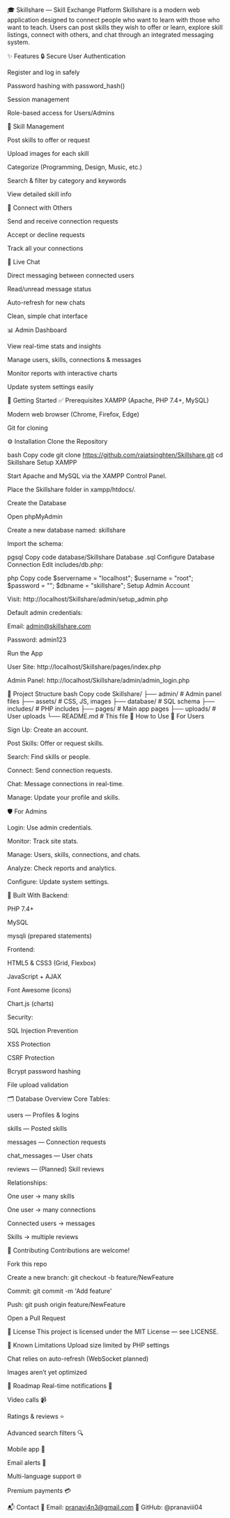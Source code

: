 🎓 Skillshare — Skill Exchange Platform
Skillshare is a modern web application designed to connect people who want to learn with those who want to teach. Users can post skills they wish to offer or learn, explore skill listings, connect with others, and chat through an integrated messaging system.

✨ Features
🔒 Secure User Authentication

Register and log in safely

Password hashing with password_hash()

Session management

Role-based access for Users/Admins

🧰 Skill Management

Post skills to offer or request

Upload images for each skill

Categorize (Programming, Design, Music, etc.)

Search & filter by category and keywords

View detailed skill info

🤝 Connect with Others

Send and receive connection requests

Accept or decline requests

Track all your connections

💬 Live Chat

Direct messaging between connected users

Read/unread message status

Auto-refresh for new chats

Clean, simple chat interface

📊 Admin Dashboard

View real-time stats and insights

Manage users, skills, connections & messages

Monitor reports with interactive charts

Update system settings easily

🚀 Getting Started
✅ Prerequisites
XAMPP (Apache, PHP 7.4+, MySQL)

Modern web browser (Chrome, Firefox, Edge)

Git for cloning

⚙️ Installation
Clone the Repository

bash
Copy code
git clone https://github.com/rajatsinghten/Skillshare.git
cd Skillshare
Setup XAMPP

Start Apache and MySQL via the XAMPP Control Panel.

Place the Skillshare folder in xampp/htdocs/.

Create the Database

Open phpMyAdmin

Create a new database named: skillshare

Import the schema:

pgsql
Copy code
database/Skillshare Database .sql
Configure Database Connection
Edit includes/db.php:

php
Copy code
$servername = "localhost";
$username = "root";
$password = "";
$dbname = "skillshare";
Setup Admin Account

Visit: http://localhost/Skillshare/admin/setup_admin.php

Default admin credentials:

Email: admin@skillshare.com

Password: admin123

Run the App

User Site: http://localhost/Skillshare/pages/index.php

Admin Panel: http://localhost/Skillshare/admin/admin_login.php

📂 Project Structure
bash
Copy code
Skillshare/
├── admin/          # Admin panel files
├── assets/         # CSS, JS, images
├── database/       # SQL schema
├── includes/       # PHP includes
├── pages/          # Main app pages
├── uploads/        # User uploads
└── README.md       # This file
🎯 How to Use
👤 For Users

Sign Up: Create an account.

Post Skills: Offer or request skills.

Search: Find skills or people.

Connect: Send connection requests.

Chat: Message connections in real-time.

Manage: Update your profile and skills.

🛡️ For Admins

Login: Use admin credentials.

Monitor: Track site stats.

Manage: Users, skills, connections, and chats.

Analyze: Check reports and analytics.

Configure: Update system settings.

🧩 Built With
Backend:

PHP 7.4+

MySQL

mysqli (prepared statements)

Frontend:

HTML5 & CSS3 (Grid, Flexbox)

JavaScript + AJAX

Font Awesome (icons)

Chart.js (charts)

Security:

SQL Injection Prevention

XSS Protection

CSRF Protection

Bcrypt password hashing

File upload validation

🗂️ Database Overview
Core Tables:

users — Profiles & logins

skills — Posted skills

messages — Connection requests

chat_messages — User chats

reviews — (Planned) Skill reviews

Relationships:

One user → many skills

One user → many connections

Connected users → messages

Skills → multiple reviews

🤝 Contributing
Contributions are welcome!

Fork this repo

Create a new branch: git checkout -b feature/NewFeature

Commit: git commit -m 'Add feature'

Push: git push origin feature/NewFeature

Open a Pull Request

📄 License
This project is licensed under the MIT License — see LICENSE.

🐞 Known Limitations
Upload size limited by PHP settings

Chat relies on auto-refresh (WebSocket planned)

Images aren’t yet optimized

🔮 Roadmap
Real-time notifications 🔔

Video calls 📹

Ratings & reviews ⭐

Advanced search filters 🔍

Mobile app 📱

Email alerts 📧

Multi-language support 🌐

Premium payments 💳

📬 Contact
📧 Email: pranavi4n3@gmail.com
🐙 GitHub: @pranaviii04

